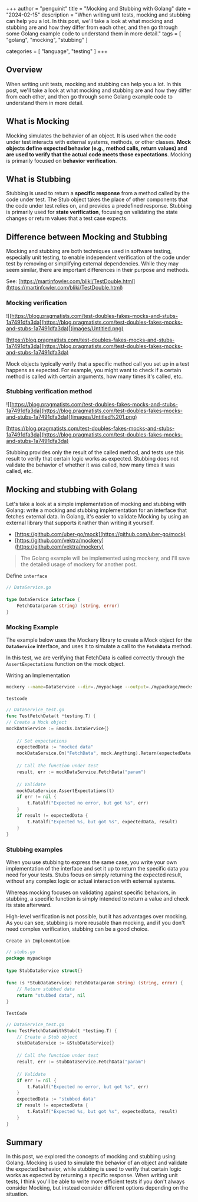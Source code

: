 +++
author = "penguinit"
title = "Mocking and Stubbing with Golang"
date = "2024-02-15"
description = "When writing unit tests, mocking and stubbing can help you a lot. In this post, we'll take a look at what mocking and stubbing are and how they differ from each other, and then go through some Golang example code to understand them in more detail."
tags = [
"golang", "mocking", "stubbing"
]

categories = [
"language", "testing"
]
+++


## Overview

When writing unit tests, mocking and stubbing can help you a lot. In this post, we'll take a look at what mocking and stubbing are and how they differ from each other, and then go through some Golang example code to understand them in more detail.

## What is Mocking

Mocking simulates the behavior of an object. It is used when the code under test interacts with external systems, methods, or other classes. **Mock objects define expected behavior (e.g., method calls, return values) and are used to verify that the actual code meets those expectations**. Mocking is primarily focused on **behavior verification**.

## What is Stubbing

Stubbing is used to return a **specific response** from a method called by the code under test. The Stub object takes the place of other components that the code under test relies on, and provides a predefined response. Stubbing is primarily used for **state verification**, focusing on validating the state changes or return values that a test case expects.

## Difference between Mocking and Stubbing

Mocking and stubbing are both techniques used in software testing, especially unit testing, to enable independent verification of the code under test by removing or simplifying external dependencies. While they may seem similar, there are important differences in their purpose and methods.

See: [https://martinfowler.com/bliki/TestDouble.html](https://martinfowler.com/bliki/TestDouble.html)

### Mocking verification

![[https://blog.pragmatists.com/test-doubles-fakes-mocks-and-stubs-1a7491dfa3da](https://blog.pragmatists.com/test-doubles-fakes-mocks-and-stubs-1a7491dfa3da)](images/Untitled.png)

[https://blog.pragmatists.com/test-doubles-fakes-mocks-and-stubs-1a7491dfa3da](https://blog.pragmatists.com/test-doubles-fakes-mocks-and-stubs-1a7491dfa3da)

Mock objects typically verify that a specific method call you set up in a test happens as expected. For example, you might want to check if a certain method is called with certain arguments, how many times it's called, etc.

### Stubbing verification method

![[https://blog.pragmatists.com/test-doubles-fakes-mocks-and-stubs-1a7491dfa3da](https://blog.pragmatists.com/test-doubles-fakes-mocks-and-stubs-1a7491dfa3da)](images/Untitled%201.png)

[https://blog.pragmatists.com/test-doubles-fakes-mocks-and-stubs-1a7491dfa3da](https://blog.pragmatists.com/test-doubles-fakes-mocks-and-stubs-1a7491dfa3da)

Stubbing provides only the result of the called method, and tests use this result to verify that certain logic works as expected. Stubbing does not validate the behavior of whether it was called, how many times it was called, etc.

## Mocking and stubbing with Golang

Let's take a look at a simple implementation of mocking and stubbing with Golang: write a mocking and stubbing implementation for an interface that fetches external data. In Golang, it's easier to validate Mocking by using an external library that supports it rather than writing it yourself.

- [https://github.com/uber-go/mock](https://github.com/uber-go/mock)
- [https://github.com/vektra/mockery](https://github.com/vektra/mockery)

> The Golang example will be implemented using mockery, and I'll save the detailed usage of mockery for another post.

Define `interface`
```go
// DataService.go

type DataService interface {
    FetchData(param string) (string, error)
}
```

### Mocking Example

The example below uses the Mockery library to create a Mock object for the **`DataService`** interface, and uses it to simulate a call to the **`FetchData`** method.

In this test, we are verifying that FetchData is called correctly through the `AssertExpectations` function on the mock object.

Writing an Implementation
```bash
mockery --name=DataService --dir=./mypackage --output=./mypackage/mocks --outpkg=mocks
```

`testcode`
```go
// DataService_test.go
func TestFetchData(t *testing.T) {
// Create a Mock object
mockDataService := &mocks.DataService{}

	// Set expectations
	expectedData := "mocked data"
	mockDataService.On("FetchData", mock.Anything).Return(expectedData, nil)

	// Call the function under test
	result, err := mockDataService.FetchData("param")

	// Validate
	mockDataService.AssertExpectations(t)
	if err != nil {
		t.Fatalf("Expected no error, but got %s", err)
	}
	if result != expectedData {
		t.Fatalf("Expected %s, but got %s", expectedData, result)
	}
}
```

### Stubbing examples

When you use stubbing to express the same case, you write your own implementation of the interface and set it up to return the specific data you need for your tests. Stubs focus on simply returning the expected result, without any complex logic or actual interaction with external systems.

Whereas mocking focuses on validating against specific behaviors, in stubbing, a specific function is simply intended to return a value and check its state afterward.

High-level verification is not possible, but it has advantages over mocking. As you can see, stubbing is more reusable than mocking, and if you don't need complex verification, stubbing can be a good choice.

``Create an Implementation``

```go
// stubs.go
package mypackage

type StubDataService struct{}

func (s *StubDataService) FetchData(param string) (string, error) {
    // Return stubbed data
    return "stubbed data", nil
}
```

`TestCode`

```go
// DataService_test.go
func TestFetchDataWithStub(t *testing.T) {
	// Create a Stub object
	stubDataService := &StubDataService{}

	// Call the function under test
	result, err := stubDataService.FetchData("param")

	// Validate
	if err != nil {
		t.Fatalf("Expected no error, but got %s", err)
	}
	expectedData := "stubbed data"
	if result != expectedData {
		t.Fatalf("Expected %s, but got %s", expectedData, result)
	}
}
```

## Summary

In this post, we explored the concepts of mocking and stubbing using Golang. Mocking is used to simulate the behavior of an object and validate the expected behavior, while stubbing is used to verify that certain logic works as expected by returning a specific response. When writing unit tests, I think you'll be able to write more efficient tests if you don't always consider Mocking, but instead consider different options depending on the situation.